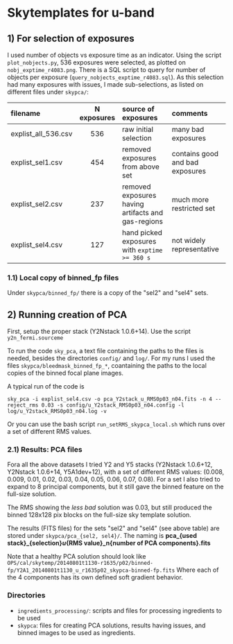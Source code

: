 # Skytemplates for u-band

## 1) For selection of exposures
I used number of objects vs exposure time as an indicator. Using the script `plot_nobjects.py`, 536 exposures were selected, as plotted on `nobj_exptime_r4083.png`. There is a SQL script to query for number of objects per exposure (`query_nobjects_exptime_r4083.sql`). As this selection had many exposures with issues, I made sub-selections, as listed on different files under `skypca/`:

| filename | N exposures | source of exposures | comments |
| :------- | :---------: |:------------------- | :------- |
| explist_all_536.csv | 536 | raw initial selection | many bad exposures |
| explist_sel1.csv | 454 | removed exposures from above set | contains good and bad exposures |
| explist_sel2.csv | 237 | removed exposures having artifacts and gas-regions | much more restricted set |  
| explist_sel4.csv | 127 | hand picked exposures with `exptime >= 360 s` | not widely representative |

### 1.1) Local copy of binned_fp files
Under `skypca/binned_fp/` there is a copy of the "sel2" and "sel4" sets.

## 2) Running creation of PCA
First, setup the proper stack (Y2Nstack 1.0.6+14). Use the script `y2n_fermi.sourceme`

To run the code `sky_pca`, a text file containing the paths to the files is needed, besides the directories `config/` and `log/`. For my runs I used the files `skypca/bleedmask_binned_fp_*`, coantaining the paths to the local copies of the binned focal plane images.

A typical run of the code is 
```
sky_pca -i explist_sel4.csv -o pca_Y2stack_u_RMS0p03_n04.fits -n 4 --reject_rms 0.03 -s config/u_Y2stack_RMS0p03_n04.config -l log/u_Y2stack_RMS0p03_n04.log -v
````
Or you can use the bash script `run_setRMS_skypca_local.sh` which runs over a set of different RMS values.

### 2.1) Results: PCA files
Fora all the above datasets I tried Y2 and Y5 stacks (Y2Nstack 1.0.6+12, Y2Nstack 1.0.6+14, Y5A1dev+12), with a set of different RMS values: (0.008, 0.009, 0.01, 0.02, 0.03, 0.04, 0.05, 0.06, 0.07, 0.08). For a set I also tried to expand to 8 principal components, but it still gave the binned feature on the full-size solution.

The RMS showing the *less bad* solution was 0.03, but still produced the binned 128x128 pix blocks on the full-size sky template solution.

The results (FITS files) for the sets "sel2" and "sel4" (see above table) are stored under `skypca/pca_{sel2, sel4}/`. The naming is **pca_{used stack}_{selection}_u_{RMS value}_n{number of PCA components}.fits**

Note that a healthy PCA solution should look like `OPS/cal/skytemp/20140801t1130-r1635/p02/binned-fp/Y2A1_20140801t1130_u_r1635p02_skypca-binned-fp.fits` Where each of the 4 components has its own defined soft gradient behavior.



### Directories
* `ingredients_processing/`: scripts and files for processing ingredients to be used
* `skypca`: files for creating PCA solutions, results having issues, and binned images to be used as ingredients.
